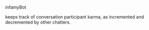 infamyBot

keeps track of conversation participant karma, as incremented
and decremented by other chatters.


